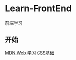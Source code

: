 # Learn-FrontEnd
前端学习
## 开始
[MDN Web 学习](https://developer.mozilla.org/zh-CN/docs/Learn/Getting_started_with_the_web)
[CSS基础](https://developer.mozilla.org/zh-CN/docs/Learn/Getting_started_with_the_web/CSS_basics)
